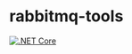 # rabbitmq-tools

[![.NET Core](https://github.com/alex-pollan/rabbitmq-tools/actions/workflows/dotnetcore.yml/badge.svg)](https://github.com/alex-pollan/rabbitmq-tools/actions/workflows/dotnetcore.yml)
